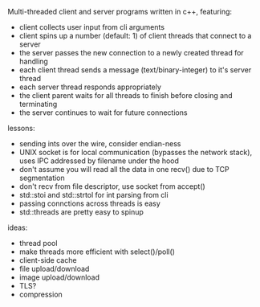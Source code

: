
Multi-threaded client and server programs written in c++, featuring:
* client collects user input from cli arguments
* client spins up a number (default: 1) of client threads that connect to a server
* the server passes the new connection to a newly created thread for handling 
* each client thread sends a message (text/binary-integer) to it's server thread
* each server thread responds appropriately
* the client parent waits for all threads to finish before closing and terminating
* the server continues to wait for future connections 

lessons:
* sending ints over the wire, consider endian-ness 
* UNIX socket is for local communication (bypasses the network stack), uses IPC addressed by filename under the hood
* don't assume you will read all the data in one recv() due to TCP segmentation 
* don't recv from file descriptor, use socket from accept()
* std::stoi and std::strtol for int parsing from cli
* passing connctions across threads is easy
* std::threads are pretty easy to spinup

ideas:
* thread pool
* make threads more efficient with select()/poll()
* client-side cache
* file upload/download
* image upload/download
* TLS?
* compression

